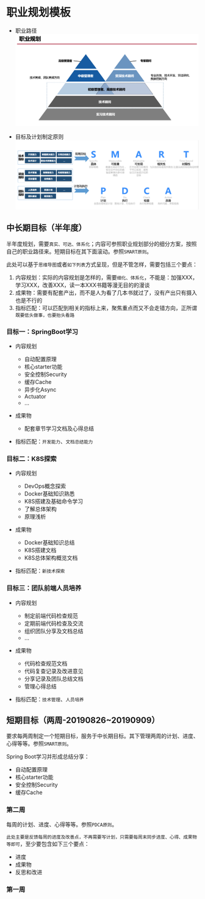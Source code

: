 # 职业规划模板
- 职业路径
![职业规划](./img/plan.png)

- 目标及计划制定原则
![目标及计划制定原则](./img/goal.png)

## 中长期目标（半年度）
半年度规划，需要`真实、可达、体系化`；内容可参照职业规划部分的细分方案，按照自己的职业路径来。短期目标在其下面滚动。参照`SMART原则`。

此处可以基于`思维导图`或者`如下列表`方式呈现，但是不管怎样，需要包括三个要点：
1. 内容规划：实际的内容规划是怎样的，需要`细化、体系化`，不能是：加强XXX，学习XXX，改善XXX，读一本XXX书籍等漫无目的的漫谈
2. 成果物：需要有配套产出，而不是人为看了几本书就过了，没有产出只有摄入也是不行的
3. 指标匹配：可以匹配到相关的指标上来，聚焦重点而又不会走错方向，正所谓`既要低头做事，也要抬头看路`

### 目标一：SpringBoot学习
- 内容规划
    - 自动配置原理
    - 核心starter功能
    - 安全控制Security
    - 缓存Cache
    - 异步化Async
    - Actuator
    - ...

- 成果物
    - 配套章节学习文档及心得总结

- 指标匹配：`开发能力`、`文档总结能力`

### 目标二：K8S探索
- 内容规划
    - DevOps概念探索
    - Docker基础知识熟悉
    - K8S搭建及基础命令学习
    - 了解总体架构
    - 原理浅析

- 成果物
    - Docker基础知识总结
    - K8S搭建文档
    - K8S总体架构概览文档

- 指标匹配：`新技术探索`

### 目标三：团队前端人员培养
- 内容规划
    - 制定前端代码检查规范
    - 定期前端代码检查及交流
    - 组织团队分享及文档总结
    - ...

- 成果物
    - 代码检查规范文档
    - 代码复查记录及改进意见
    - 分享记录及团队总结文档
    - 管理心得总结

- 指标匹配：`技术管理`、`人员培养`

## 短期目标（两周-20190826~20190909）
要求每两周制定一个短期目标，服务于中长期目标。其下管理两周的计划、进度、心得等等。参照`SMART原则`。

Spring Boot学习并形成总结分享：
- 自动配置原理
- 核心starter功能
- 安全控制Security
- 缓存Cache

### 第二周
每周的计划、进度、心得等等。参照`PDCA原则`。

`此处主要是反馈每周的进度及改善点，不再需要写计划，只需要每周末同步进度、心得、成果物等即可`，至少要包含如下三个要点：

- 进度
- 成果物
- 反思和改进

### 第一周